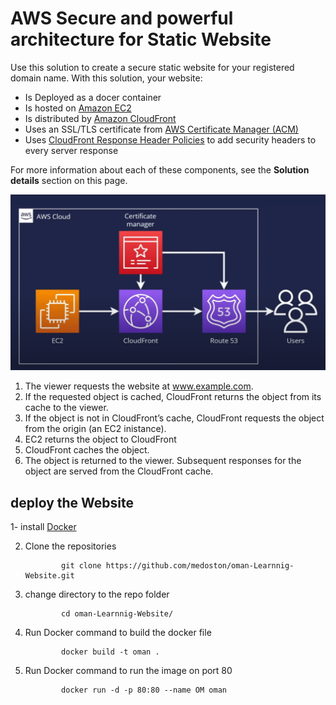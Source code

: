 # AWS Secure and powerful architecture for Static Website

Use this solution to create a secure static website for your registered domain name. With this solution, your website:

- Is Deployed as a docer container 
- Is hosted on [Amazon EC2](https://aws.amazon.com/ec2/)
- Is distributed by [Amazon CloudFront](https://aws.amazon.com/cloudfront/)
- Uses an SSL/TLS certificate from [AWS Certificate Manager (ACM)](https://aws.amazon.com/certificate-manager/)
- Uses [CloudFront Response Header Policies](https://docs.aws.amazon.com/AmazonCloudFront/latest/DeveloperGuide/adding-response-headers.html) to add security headers to every server response

For more information about each of these components, see the **Solution details** section on this page.

![Architecture](assets/img/image_2024-09-19_064700960.png)

1. The viewer requests the website at www.example.com.
2. If the requested object is cached, CloudFront returns the object from its cache to the viewer.
3. If the object is not in CloudFront’s cache, CloudFront requests the object from the origin (an EC2 inistance).
4. EC2 returns the object to CloudFront
5. CloudFront caches the object.
6. The object is returned to the viewer. Subsequent responses for the object are served from the CloudFront cache.


## deploy the Website

1- install [Docker]([https://aws.amazon.com/ec2/](https://docs.docker.com/engine/install/ubuntu/))


2. Clone the repositories

   ```shell
           git clone https://github.com/medoston/oman-Learnnig-Website.git

   ```

3. change directory to the repo folder
   ```shell
           cd oman-Learnnig-Website/
   ```

4. Run Docker command to build the docker file

   ```shell
           docker build -t oman . 
   ```

5. Run Docker command to run the image on port 80 

   ```shell
           docker run -d -p 80:80 --name OM oman 
   ```


   
